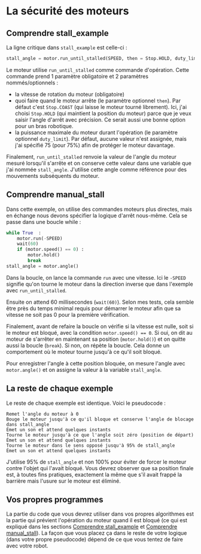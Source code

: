 # La sécurité des moteurs

## Comprendre stall_example

La ligne critique dans `stall_example` est celle-ci :

```python
stall_angle = motor.run_until_stalled(SPEED, then = Stop.HOLD, duty_limit = 75)
```

Le moteur utilise `run_until_stalled` comme commande d'opération. Cette commande prend 1 paramètre obligatoire et 2 paramètres nommés/optionnels :
* la vitesse de rotation du moteur (obligatoire)
* quoi faire quand le moteur arrête (le paramètre optionnel `then`). Par défaut c'est `Stop.COAST` (qui laisse le moteur tourné librement). Ici, j'ai choisi `Stop.HOLD` (qui maintient la position du moteur) parce que je veux saisir l'angle d'arrêt avec précision. Ce serait aussi une bonne option pour un bras robotique.
* la puissance maximale du moteur durant l'opération (le paramètre optionnel `duty_limit`). Par défaut, aucune valeur n'est assignée, mais j'ai spécifié 75 (pour 75%) afin de protéger le moteur davantage.

Finalement, `run_until_stalled` renvoie la valeur de l'angle du moteur mesuré lorsqu'il s'arrête et on conserve cette valeur dans une variable que j'ai nommée `stall_angle`. J'utilise cette angle comme référence pour des mouvements subséquents du moteur.

## Comprendre manual_stall

Dans cette exemple, on utilise des commandes moteurs plus directes, mais en échange nous devons spécifier la logique d'arrêt nous-même. Cela se passe dans une boucle while :

```python
while True  :
    motor.run(-SPEED)
    wait(60)
    if (motor.speed() == 0) :
        motor.hold()
        break
stall_angle = motor.angle()
```

Dans la boucle, on lance la commande `run` avec une vitesse. Ici le `-SPEED` signifie qu'on tourne le moteur dans la direction inverse que dans l'exemple avec `run_until_stalled`.

Ensuite on attend 60 millisecondes (`wait(60)`). Selon mes tests, cela semble être près du temps minimal requis pour démarrer le moteur afin que sa vitesse ne soit pas 0 pour la première vérification.

Finalement, avant de refaire la boucle on vérifie si la vitesse est nulle, soit si le moteur est bloqué, avec la condition `motor.speed() == 0`. Si oui, on dit au moteur de s'arrêter en maintenant sa position (`motor.hold()`) et on quitte aussi la boucle (`break`). Si non, on répète la boucle. Cela donne un comportement où le moteur tourne jusqu'à ce qu'il soit bloqué.

Pour enregistrer l'angle à cette position bloquée, on mesure l'angle avec `motor.angle()` et on assigne la valeur à la variable `stall_angle`.

## La reste de chaque exemple

Le reste de chaque exemple est identique. Voici le pseudocode :

```
Remet l'angle du moteur à 0
Bouge le moteur jusqu'à ce qu'il bloque et conserve l'angle de blocage dans stall_angle
Émet un son et attend quelques instants
Tourne le moteur jusqu'à ce que l'angle soit zéro (position de départ)
Émet un son et attend quelques instants
Tourne le moteur dans le sens opposé jusqu'à 95% de stall_angle
Émet un son et attend quelques instants
```

J'utilise 95% de `stall_angle` et non 100% pour éviter de forcer le moteur contre l'objet qui l'avait bloqué. Vous devrez observer que sa position finale est, à toutes fins pratiques, exactement la même que s'il avait frappé la barrière mais l'usure sur le moteur est éliminé.

## Vos propres programmes

La partie du code que vous devrez utiliser dans vos propres algorithmes est la partie qui prévient l'opération du moteur quand il est bloqué (ce qui est expliqué dans les sections [Comprendre stall_example](#comprendre-stall_example) et [Comprendre manual_stall](#comprendre-manual_stall)). La façon que vous placez ça dans le reste de votre logique (dans votre propre pseudocode) dépend de ce que vous tentez de faire avec votre robot.
